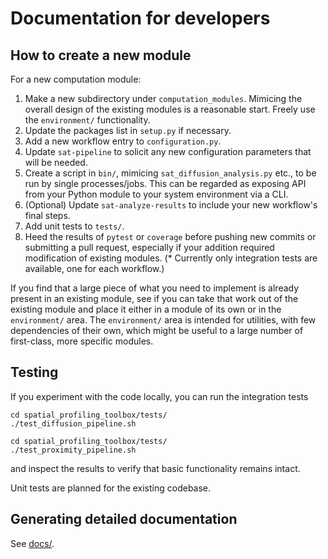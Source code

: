 # Documentation for developers


## How to create a new module

For a new computation module:
  1. Make a new subdirectory under `computation_modules`. Mimicing the overall design of the existing modules is a reasonable start. Freely use the `environment/` functionality.
  2. Update the packages list in `setup.py` if necessary.
  3. Add a new workflow entry to `configuration.py`.
  4. Update `sat-pipeline` to solicit any new configuration parameters that will be needed.
  5. Create a script in `bin/`, mimicing `sat_diffusion_analysis.py` etc., to be run by single processes/jobs. This can be regarded as exposing API from your Python module to your system environment via a CLI.
  6. (Optional) Update `sat-analyze-results` to include your new workflow's final steps.
  7. Add unit tests to `tests/`.
  8. Heed the results of `pytest` or `coverage` before pushing new commits or submitting a pull request, especially if your addition required modification of existing modules. (\* Currently only integration tests are available, one for each workflow.)

If you find that a large piece of what you need to implement is already present in an existing module, see if you can take that work out of the existing module and place it either in a module of its own or in the `environment/` area. The `environment/` area is intended for utilities, with few dependencies of their own, which might be useful to a large number of first-class, more specific modules.


## Testing

If you experiment with the code locally, you can run the integration tests

```
cd spatial_profiling_toolbox/tests/
./test_diffusion_pipeline.sh
```

```
cd spatial_profiling_toolbox/tests/
./test_proximity_pipeline.sh
```

and inspect the results to verify that basic functionality remains intact.

Unit tests are planned for the existing codebase.


## Generating detailed documentation

See [docs/](docs/).
